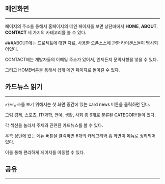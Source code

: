 ## 메인화면
----------------

페이지의 주소를 통해서 홈페이지의 메인 페이지를 보면
상단바에서 **HOME**, **ABOUT**, **CONTACT** 세 가지의 카테고리를 볼 수 있다.

###ABOUT에는 프로젝트에 대한 자료, 사용한 오픈소스에 관한 라이센스들이 명시되어있다.

CONTACT에는 개발자들의 이메일 주소가 있어서, 언제든지 문의사항을 넣을 수 있다.

그리고 HOME버튼을 통해서 쉽게 메인 페이지로 돌아갈 수 있다.


## 카드뉴스 읽기
----------------

카드뉴스를 보기 위해서는 첫 화면 중간에 있는 card news 버튼을 클릭하면 된다.

그럼 경제, 스포츠, IT/과학, 연예, 생활, 사회 총 6개로 분류된 CATEGORY들이 있다.

각 섹션을 눌러서 주제와 관련된 카드뉴스를 볼 수 있다.

우측 상단에 있는 메뉴 버튼을 클릭하면 6개의 카테고리와 홈 화면이 메뉴로 정리되어 있다.

이를 통해 편리하게 페이지를 이동할 수 있다.


## 공유
-----------------




